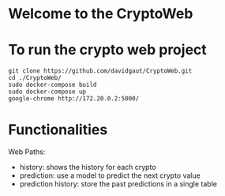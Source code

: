 # Welcome to the CryptoWeb

# To run the crypto web project

    git clone https://github.com/davidgaut/CryptoWeb.git
    cd ./CryptoWeb/
    sudo docker-compose build
    sudo docker-compose up
    google-chrome http://172.20.0.2:5000/

# Functionalities
Web Paths: 
- history: shows the history for each crypto
- prediction: use a model to predict the next crypto value
- prediction history: store the past predictions in a single table